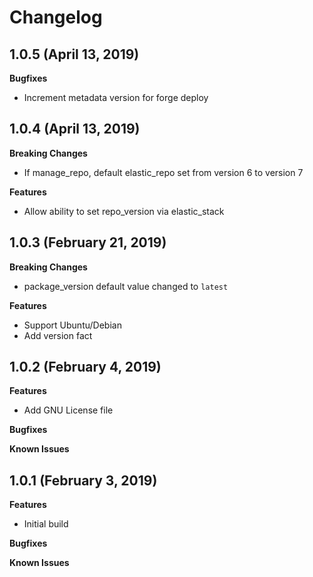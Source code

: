 Changelog
=========

1.0.5 (April 13, 2019)
----------------------
**Bugfixes**
  * Increment metadata version for forge deploy

1.0.4 (April 13, 2019)
----------------------
**Breaking Changes**
  * If manage_repo, default elastic_repo set from version 6 to version 7

**Features**
  * Allow ability to set repo_version via elastic_stack

1.0.3 (February 21, 2019)
------------------------
**Breaking Changes**
  * package_version default value changed to `latest`

**Features**
  * Support Ubuntu/Debian
  * Add version fact

1.0.2 (February 4, 2019)
------------------------
**Features**
  * Add GNU License file

**Bugfixes**

**Known Issues**

1.0.1 (February 3, 2019)
------------------------
**Features**
  * Initial build

**Bugfixes**

**Known Issues**
